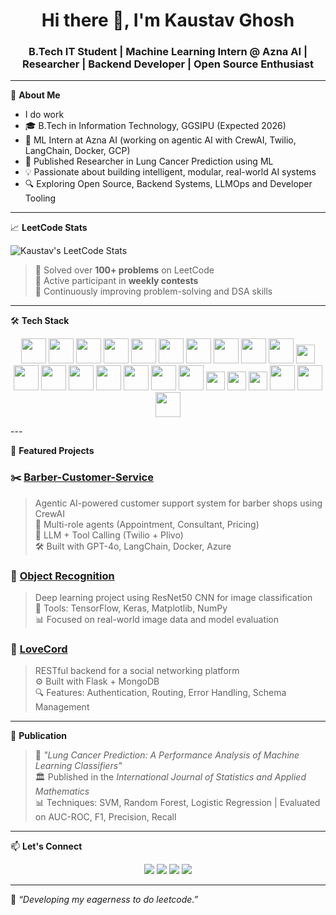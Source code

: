 <h1 align="center">Hi there 👋, I'm Kaustav Ghosh</h1>
<h3 align="center">B.Tech IT Student | Machine Learning Intern @ Azna AI | Researcher | Backend Developer | Open Source Enthusiast</h3>

---

🌟 **About Me**
- I do work
- 🎓 B.Tech in Information Technology, GGSIPU (Expected 2026)
- 🤖 ML Intern at Azna AI (working on agentic AI with CrewAI, Twilio, LangChain, Docker, GCP)
- 🧠 Published Researcher in Lung Cancer Prediction using ML
- 💡 Passionate about building intelligent, modular, real-world AI systems
- 🔍 Exploring Open Source, Backend Systems, LLMOps and Developer Tooling

---

📈 **LeetCode Stats**

![Kaustav's LeetCode Stats](https://leetcard.jacoblin.cool/Luffy_812004?theme=dark&font=Baloo+Bhai&ext=contest)

> 🧠 Solved over **100+ problems** on LeetCode  
> 💪 Active participant in **weekly contests**  
> 🥇 Continuously improving problem-solving and DSA skills

---

🛠 **Tech Stack**

<p align="center">

  <!-- Languages -->
  <img src="https://cdn.jsdelivr.net/gh/devicons/devicon/icons/cplusplus/cplusplus-original.svg" height="40" />
  <img src="https://cdn.jsdelivr.net/gh/devicons/devicon/icons/java/java-original.svg" height="40" />
  <img src="https://cdn.jsdelivr.net/gh/devicons/devicon/icons/python/python-original.svg" height="40" />
  <img src="https://cdn.jsdelivr.net/gh/devicons/devicon/icons/javascript/javascript-original.svg" height="40" />

  <!-- ML Libraries -->
  <img src="https://cdn.jsdelivr.net/gh/devicons/devicon/icons/numpy/numpy-original.svg" height="40" />
  <img src="https://cdn.jsdelivr.net/gh/devicons/devicon/icons/pandas/pandas-original.svg" height="40" />
  <img src="https://cdn.jsdelivr.net/gh/devicons/devicon/icons/tensorflow/tensorflow-original.svg" height="40" />
  <img src="https://cdn.jsdelivr.net/gh/devicons/devicon/icons/keras/keras-original.svg" height="40" />
  <img src="https://cdn.jsdelivr.net/gh/devicons/devicon/icons/scikit-learn/scikit-learn-original.svg" height="40" />
  <img src="https://cdn.jsdelivr.net/gh/devicons/devicon/icons/matplotlib/matplotlib-original.svg" height="40" />
  <img src="https://img.shields.io/badge/Seaborn-3792CB?style=for-the-badge&logo=python&logoColor=white" height="30"/>

  <!-- Backend & Tools -->
  <img src="https://cdn.jsdelivr.net/gh/devicons/devicon/icons/flask/flask-original.svg" height="40" />
  <img src="https://cdn.jsdelivr.net/gh/devicons/devicon/icons/mongodb/mongodb-original.svg" height="40" />
  <img src="https://cdn.jsdelivr.net/gh/devicons/devicon/icons/mysql/mysql-original.svg" height="40" />
  <img src="https://cdn.jsdelivr.net/gh/devicons/devicon/icons/docker/docker-original.svg" height="40" />
  <img src="https://cdn.jsdelivr.net/gh/devicons/devicon/icons/jenkins/jenkins-original.svg" height="40" />
  <img src="https://cdn.jsdelivr.net/gh/devicons/devicon/icons/amazonwebservices/amazonwebservices-original.svg" height="40" />
  <img src="https://cdn.jsdelivr.net/gh/devicons/devicon/icons/firebase/firebase-plain.svg" height="40" />
  <img src="https://img.shields.io/badge/Ngrok-1F1F1F?style=for-the-badge&logo=ngrok&logoColor=white" height="30"/>
  <img src="https://img.shields.io/badge/Twilio-F22F46?style=for-the-badge&logo=twilio&logoColor=white" height="30"/>
  <img src="https://img.shields.io/badge/Plivo-0099E5?style=for-the-badge&logo=google-voice&logoColor=white" height="30"/>

  <!-- Dev Tools -->
  <img src="https://cdn.jsdelivr.net/gh/devicons/devicon/icons/git/git-original.svg" height="40" />
  <img src="https://cdn.jsdelivr.net/gh/devicons/devicon/icons/github/github-original.svg" height="40" />
  <img src="https://cdn.jsdelivr.net/gh/devicons/devicon/icons/vscode/vscode-original.svg" height="40" />

</p>
---

📂 **Featured Projects**

### ✂️ [Barber-Customer-Service](https://github.com/kaustav812004/Barber-Customer-Service)
> Agentic AI-powered customer support system for barber shops using CrewAI  
> 🧠 Multi-role agents (Appointment, Consultant, Pricing)  
> 🧩 LLM + Tool Calling (Twilio + Plivo)  
> 🛠 Built with GPT-4o, LangChain, Docker, Azure

### 🧠 [Object Recognition](https://github.com/kaustav812004/Object-classification-using-ResNet50)
> Deep learning project using ResNet50 CNN for image classification  
> 🔬 Tools: TensorFlow, Keras, Matplotlib, NumPy  
> 📊 Focused on real-world image data and model evaluation

### 💌 [LoveCord](https://github.com/kaustav812004/lovecord-backend)
> RESTful backend for a social networking platform  
> ⚙️ Built with Flask + MongoDB  
> 🔍 Features: Authentication, Routing, Error Handling, Schema Management

---

📜 **Publication**
> 📰 *"Lung Cancer Prediction: A Performance Analysis of Machine Learning Classifiers"*  
> 🏛 Published in the *International Journal of Statistics and Applied Mathematics*  
> 📊 Techniques: SVM, Random Forest, Logistic Regression | Evaluated on AUC-ROC, F1, Precision, Recall

---

📫 **Let's Connect**

<p align="center">
  <a href="mailto:kaustav812004@gmail.com"><img src="https://img.shields.io/badge/Email-D14836?style=for-the-badge&logo=gmail&logoColor=white" /></a>
  <a href="https://linkedin.com/in/kaustav812004"><img src="https://img.shields.io/badge/LinkedIn-blue?style=for-the-badge&logo=linkedin&logoColor=white" /></a>
  <a href="https://leetcode.com/u/Luffy_812004/"><img src="https://img.shields.io/badge/LeetCode-FFA116?style=for-the-badge&logo=leetcode&logoColor=black" /></a>
  <a href="https://github.com/kaustav812004"><img src="https://img.shields.io/badge/GitHub-000?style=for-the-badge&logo=github&logoColor=white" /></a>
</p>

---

🧭 *“Developing my eagerness to do leetcode.”*
